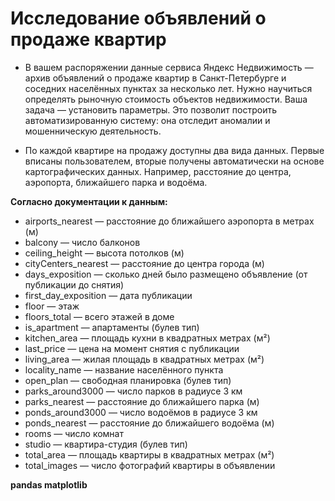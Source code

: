 # Исследование объявлений о продаже квартир

- В вашем распоряжении данные сервиса Яндекc Недвижимость — архив объявлений о продаже квартир в Санкт-Петербурге и соседних населённых пунктах за несколько лет. Нужно научиться определять рыночную стоимость объектов недвижимости. Ваша задача — установить параметры. Это позволит построить автоматизированную систему: она отследит аномалии и мошенническую деятельность. 

- По каждой квартире на продажу доступны два вида данных. Первые вписаны пользователем, вторые получены автоматически на основе картографических данных. Например, расстояние до центра, аэропорта, ближайшего парка и водоёма. 

**Согласно документации к данным:**

- airports_nearest       — расстояние до ближайшего аэропорта в метрах (м)
- balcony                — число балконов
- ceiling_height         — высота потолков (м)
- cityCenters_nearest    — расстояние до центра города (м)
- days_exposition        — сколько дней было размещено объявление (от публикации до снятия)
- first_day_exposition   — дата публикации
- floor                  — этаж
- floors_total           — всего этажей в доме
- is_apartment           — апартаменты (булев тип)
- kitchen_area           — площадь кухни в квадратных метрах (м²)
- last_price             — цена на момент снятия с публикации
- living_area            — жилая площадь в квадратных метрах (м²)
- locality_name          — название населённого пункта
- open_plan              — свободная планировка (булев тип)
- parks_around3000       — число парков в радиусе 3 км
- parks_nearest          — расстояние до ближайшего парка (м)
- ponds_around3000       — число водоёмов в радиусе 3 км
- ponds_nearest          — расстояние до ближайшего водоёма (м)
- rooms                  — число комнат
- studio                 — квартира-студия (булев тип)
- total_area             — площадь квартиры в квадратных метрах (м²)
- total_images           — число фотографий квартиры в объявлении

**pandas matplotlib**
